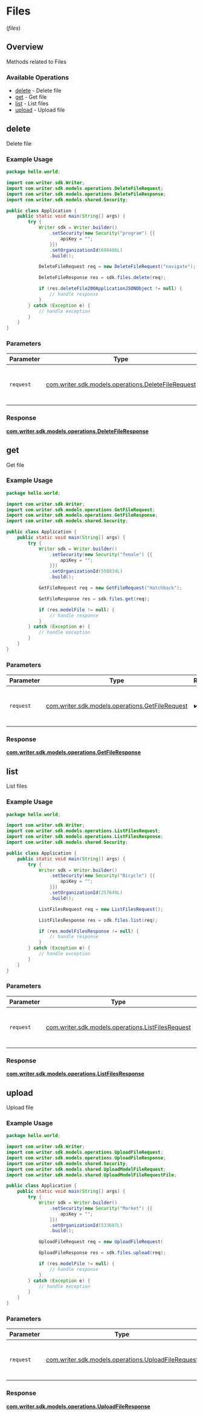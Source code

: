 # Files
(*files*)

## Overview

Methods related to Files

### Available Operations

* [delete](#delete) - Delete file
* [get](#get) - Get file
* [list](#list) - List files
* [upload](#upload) - Upload file

## delete

Delete file

### Example Usage

```java
package hello.world;

import com.writer.sdk.Writer;
import com.writer.sdk.models.operations.DeleteFileRequest;
import com.writer.sdk.models.operations.DeleteFileResponse;
import com.writer.sdk.models.shared.Security;

public class Application {
    public static void main(String[] args) {
        try {
            Writer sdk = Writer.builder()
                .setSecurity(new Security("program") {{
                    apiKey = "";
                }})
                .setOrganizationId(698486L)
                .build();

            DeleteFileRequest req = new DeleteFileRequest("navigate");            

            DeleteFileResponse res = sdk.files.delete(req);

            if (res.deleteFile200ApplicationJSONObject != null) {
                // handle response
            }
        } catch (Exception e) {
            // handle exception
        }
    }
}
```

### Parameters

| Parameter                                                                                          | Type                                                                                               | Required                                                                                           | Description                                                                                        |
| -------------------------------------------------------------------------------------------------- | -------------------------------------------------------------------------------------------------- | -------------------------------------------------------------------------------------------------- | -------------------------------------------------------------------------------------------------- |
| `request`                                                                                          | [com.writer.sdk.models.operations.DeleteFileRequest](../../models/operations/DeleteFileRequest.md) | :heavy_check_mark:                                                                                 | The request object to use for the request.                                                         |


### Response

**[com.writer.sdk.models.operations.DeleteFileResponse](../../models/operations/DeleteFileResponse.md)**


## get

Get file

### Example Usage

```java
package hello.world;

import com.writer.sdk.Writer;
import com.writer.sdk.models.operations.GetFileRequest;
import com.writer.sdk.models.operations.GetFileResponse;
import com.writer.sdk.models.shared.Security;

public class Application {
    public static void main(String[] args) {
        try {
            Writer sdk = Writer.builder()
                .setSecurity(new Security("female") {{
                    apiKey = "";
                }})
                .setOrganizationId(558834L)
                .build();

            GetFileRequest req = new GetFileRequest("Hatchback");            

            GetFileResponse res = sdk.files.get(req);

            if (res.modelFile != null) {
                // handle response
            }
        } catch (Exception e) {
            // handle exception
        }
    }
}
```

### Parameters

| Parameter                                                                                    | Type                                                                                         | Required                                                                                     | Description                                                                                  |
| -------------------------------------------------------------------------------------------- | -------------------------------------------------------------------------------------------- | -------------------------------------------------------------------------------------------- | -------------------------------------------------------------------------------------------- |
| `request`                                                                                    | [com.writer.sdk.models.operations.GetFileRequest](../../models/operations/GetFileRequest.md) | :heavy_check_mark:                                                                           | The request object to use for the request.                                                   |


### Response

**[com.writer.sdk.models.operations.GetFileResponse](../../models/operations/GetFileResponse.md)**


## list

List files

### Example Usage

```java
package hello.world;

import com.writer.sdk.Writer;
import com.writer.sdk.models.operations.ListFilesRequest;
import com.writer.sdk.models.operations.ListFilesResponse;
import com.writer.sdk.models.shared.Security;

public class Application {
    public static void main(String[] args) {
        try {
            Writer sdk = Writer.builder()
                .setSecurity(new Security("Bicycle") {{
                    apiKey = "";
                }})
                .setOrganizationId(257649L)
                .build();

            ListFilesRequest req = new ListFilesRequest();            

            ListFilesResponse res = sdk.files.list(req);

            if (res.modelFilesResponse != null) {
                // handle response
            }
        } catch (Exception e) {
            // handle exception
        }
    }
}
```

### Parameters

| Parameter                                                                                        | Type                                                                                             | Required                                                                                         | Description                                                                                      |
| ------------------------------------------------------------------------------------------------ | ------------------------------------------------------------------------------------------------ | ------------------------------------------------------------------------------------------------ | ------------------------------------------------------------------------------------------------ |
| `request`                                                                                        | [com.writer.sdk.models.operations.ListFilesRequest](../../models/operations/ListFilesRequest.md) | :heavy_check_mark:                                                                               | The request object to use for the request.                                                       |


### Response

**[com.writer.sdk.models.operations.ListFilesResponse](../../models/operations/ListFilesResponse.md)**


## upload

Upload file

### Example Usage

```java
package hello.world;

import com.writer.sdk.Writer;
import com.writer.sdk.models.operations.UploadFileRequest;
import com.writer.sdk.models.operations.UploadFileResponse;
import com.writer.sdk.models.shared.Security;
import com.writer.sdk.models.shared.UploadModelFileRequest;
import com.writer.sdk.models.shared.UploadModelFileRequestFile;

public class Application {
    public static void main(String[] args) {
        try {
            Writer sdk = Writer.builder()
                .setSecurity(new Security("Market") {{
                    apiKey = "";
                }})
                .setOrganizationId(533607L)
                .build();

            UploadFileRequest req = new UploadFileRequest(                new UploadModelFileRequest(                new UploadModelFileRequestFile("SKG@^n=VA6".getBytes(), "Plastic");););            

            UploadFileResponse res = sdk.files.upload(req);

            if (res.modelFile != null) {
                // handle response
            }
        } catch (Exception e) {
            // handle exception
        }
    }
}
```

### Parameters

| Parameter                                                                                          | Type                                                                                               | Required                                                                                           | Description                                                                                        |
| -------------------------------------------------------------------------------------------------- | -------------------------------------------------------------------------------------------------- | -------------------------------------------------------------------------------------------------- | -------------------------------------------------------------------------------------------------- |
| `request`                                                                                          | [com.writer.sdk.models.operations.UploadFileRequest](../../models/operations/UploadFileRequest.md) | :heavy_check_mark:                                                                                 | The request object to use for the request.                                                         |


### Response

**[com.writer.sdk.models.operations.UploadFileResponse](../../models/operations/UploadFileResponse.md)**

